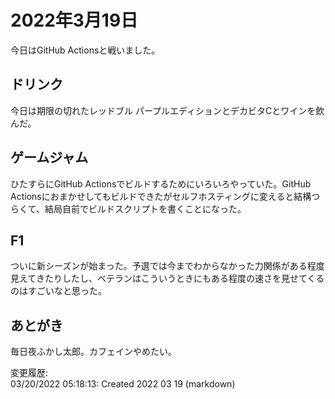 # 2022年3月19日

今日はGitHub Actionsと戦いました。

## ドリンク

今日は期限の切れたレッドブル パープルエディションとデカビタCとワインを飲んだ。

## ゲームジャム

ひたすらにGitHub Actionsでビルドするためにいろいろやっていた。GitHub Actionsにおまかせしてもビルドできたがセルフホスティングに変えると結構つらくて、結局自前でビルドスクリプトを書くことになった。

## F1

ついに新シーズンが始まった。予選では今までわからなかった力関係がある程度見えてきたりしたし、ベテランはこういうときにもある程度の速さを見せてくるのはすごいなと思った。

## あとがき

毎日夜ふかし太郎。カフェインやめたい。

変更履歴:  
03/20/2022 05:18:13: Created 2022 03 19 (markdown)  
